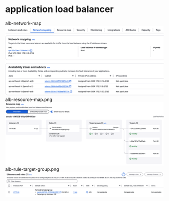 # application load balancer

alb-network-map
![alb-network-map](images/alb-network-map.png)
alb-resource-map.png
![alb-resource-map.png](images/alb-resource-map.png)
alb-rule-target-group.png
![alb-rule-target-group.png](images/alb-rule-target-group.png)





